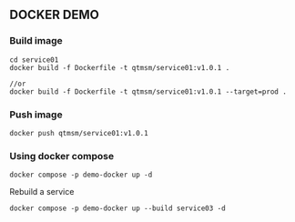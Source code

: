 ## DOCKER DEMO

### Build image
```
cd service01
docker build -f Dockerfile -t qtmsm/service01:v1.0.1 .

//or
docker build -f Dockerfile -t qtmsm/service01:v1.0.1 --target=prod .
```

### Push image
```
docker push qtmsm/service01:v1.0.1
```

### Using docker compose
```
docker compose -p demo-docker up -d
```

Rebuild a service
```
docker compose -p demo-docker up --build service03 -d
```
